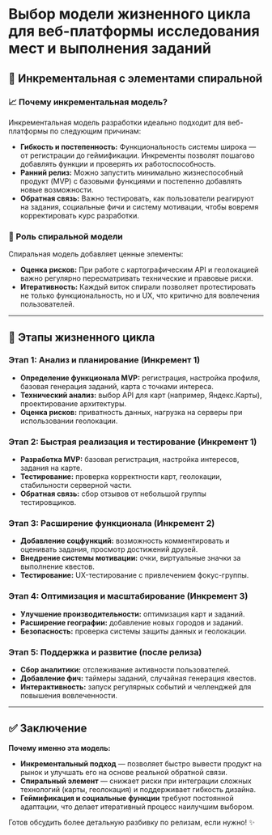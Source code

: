 # Выбор модели жизненного цикла для веб-платформы исследования мест и выполнения заданий

## 🎯 Инкрементальная с элементами спиральной

### 📈 Почему инкрементальная модель?
Инкрементальная модель разработки идеально подходит для веб-платформы по следующим причинам:

- **Гибкость и постепенность:** Функциональность системы широка — от регистрации до геймификации. Инкременты позволят пошагово добавлять функции и проверять их работоспособность.
- **Ранний релиз:** Можно запустить минимально жизнеспособный продукт (MVP) с базовыми функциями и постепенно добавлять новые возможности.
- **Обратная связь:** Важно тестировать, как пользователи реагируют на задания, социальные фичи и систему мотивации, чтобы вовремя корректировать курс разработки.

### 🔄 Роль спиральной модели
Спиральная модель добавляет ценные элементы:

- **Оценка рисков:** При работе с картографическим API и геолокацией важно регулярно пересматривать технические и правовые риски.
- **Итеративность:** Каждый виток спирали позволяет протестировать не только функциональность, но и UX, что критично для вовлечения пользователей.

---

## 🚀 Этапы жизненного цикла

### **Этап 1: Анализ и планирование (Инкремент 1)**
- **Определение функционала MVP:** регистрация, настройка профиля, базовая генерация заданий, карта с точками интереса.
- **Технический анализ:** выбор API для карт (например, Яндекс.Карты), проектирование архитектуры.
- **Оценка рисков:** приватность данных, нагрузка на серверы при использовании геолокации.

### **Этап 2: Быстрая реализация и тестирование (Инкремент 1)**
- **Разработка MVP:** базовая регистрация, настройка интересов, задания на карте.
- **Тестирование:** проверка корректности карт, геолокации, стабильности серверной части.
- **Обратная связь:** сбор отзывов от небольшой группы тестировщиков.

### **Этап 3: Расширение функционала (Инкремент 2)**
- **Добавление соцфункций:** возможность комментировать и оценивать задания, просмотр достижений друзей.
- **Внедрение системы мотивации:** очки, виртуальные значки за выполнение квестов.
- **Тестирование:** UX-тестирование с привлечением фокус-группы.

### **Этап 4: Оптимизация и масштабирование (Инкремент 3)**
- **Улучшение производительности:** оптимизация карт и заданий.
- **Расширение географии:** добавление новых городов и заданий.
- **Безопасность:** проверка системы защиты данных и геолокации.

### **Этап 5: Поддержка и развитие (после релиза)**
- **Сбор аналитики:** отслеживание активности пользователей.
- **Добавление фич:** таймеры заданий, случайная генерация квестов.
- **Интерактивность:** запуск регулярных событий и челленджей для повышения вовлеченности.

---

## ✅ Заключение

**Почему именно эта модель:**
- **Инкрементальный подход** — позволяет быстро вывести продукт на рынок и улучшать его на основе реальной обратной связи.
- **Спиральный элемент** — снижает риски при интеграции сложных технологий (карты, геолокация) и поддерживает гибкость дизайна.
- **Геймификация и социальные функции** требуют постоянной адаптации, что делает итеративный процесс наилучшим выбором.

Готов обсудить более детальную разбивку по релизам, если нужно! ✨

